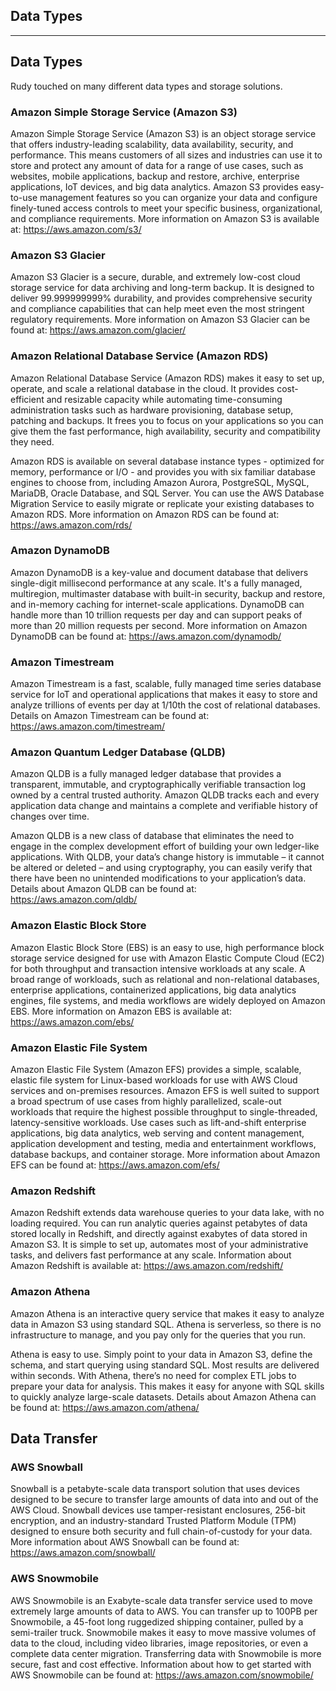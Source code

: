 ## Data Types

------

## Data Types

Rudy touched on many different data types and storage solutions.

### Amazon Simple Storage Service (Amazon S3)

Amazon Simple Storage Service (Amazon S3) is an object storage service that offers industry-leading scalability, data availability, security, and performance. This means customers of all sizes and industries can use it to store and protect any amount of data for a range of use cases, such as websites, mobile applications, backup and restore, archive, enterprise applications, IoT devices, and big data analytics. Amazon S3 provides easy-to-use management features so you can organize your data and configure finely-tuned access controls to meet your specific business, organizational, and compliance requirements.  More information on Amazon S3 is available at: https://aws.amazon.com/s3/

### Amazon S3 Glacier

Amazon S3 Glacier is a secure, durable, and extremely low-cost cloud storage service for data archiving and long-term backup. It is designed to deliver 99.999999999% durability, and provides comprehensive security and compliance capabilities that can help meet even the most stringent regulatory requirements. More information on Amazon S3 Glacier can be found at: https://aws.amazon.com/glacier/ 

### Amazon Relational Database Service (Amazon RDS)

Amazon Relational Database Service (Amazon RDS) makes it easy to set up, operate, and scale a relational database in the cloud. It provides cost-efficient and resizable capacity while automating time-consuming administration tasks such as hardware provisioning, database setup, patching and backups. It frees you to focus on your applications so you can give them the fast performance, high availability, security and compatibility they need.

Amazon RDS is available on several database instance types - optimized for memory, performance or I/O - and provides you with six familiar database engines to choose from, including Amazon Aurora, PostgreSQL, MySQL, MariaDB, Oracle Database, and SQL Server. You can use the AWS Database Migration Service to easily migrate or replicate your existing databases to Amazon RDS. More information on Amazon RDS can be found at: https://aws.amazon.com/rds/ 

### Amazon DynamoDB

Amazon DynamoDB is a key-value and document database that delivers single-digit millisecond performance at any scale. It's a fully managed, multiregion, multimaster database with built-in security, backup and restore, and in-memory caching for internet-scale applications. DynamoDB can handle more than 10 trillion requests per day and can support peaks of more than 20 million requests per second. More information on Amazon DynamoDB can be found at: https://aws.amazon.com/dynamodb/ 

### Amazon Timestream

Amazon Timestream is a fast, scalable, fully managed time series database service for IoT and operational applications that makes it easy to store and analyze trillions of events per day at 1/10th the cost of relational databases. Details on Amazon Timestream can be found at: https://aws.amazon.com/timestream/ 

### Amazon Quantum Ledger Database (QLDB)

Amazon QLDB is a fully managed ledger database that provides a transparent, immutable, and cryptographically verifiable transaction log ‎owned by a central trusted authority. Amazon QLDB tracks each and every application data change and maintains a complete and verifiable history of changes over time.

Amazon QLDB is a new class of database that eliminates the need to engage in the complex development effort of building your own ledger-like applications. With QLDB, your data’s change history is immutable – it cannot be altered or deleted – and using cryptography, you can easily verify that there have been no unintended modifications to your application’s data.  Details about Amazon QLDB can be found at: https://aws.amazon.com/qldb/

### Amazon Elastic Block Store

Amazon Elastic Block Store (EBS) is an easy to use, high performance block storage service designed for use with Amazon Elastic Compute Cloud (EC2) for both throughput and transaction intensive workloads at any scale. A broad range of workloads, such as relational and non-relational databases, enterprise applications, containerized applications, big data analytics engines, file systems, and media workflows are widely deployed on Amazon EBS. More information on Amazon EBS is available at: https://aws.amazon.com/ebs/

### Amazon Elastic File System

Amazon Elastic File System (Amazon EFS) provides a simple, scalable, elastic file system for Linux-based workloads for use with AWS Cloud services and on-premises resources. Amazon EFS is well suited to support a broad spectrum of use cases from highly parallelized, scale-out workloads that require the highest possible throughput to single-threaded, latency-sensitive workloads. Use cases such as lift-and-shift enterprise applications, big data analytics, web serving and content management, application development and testing, media and entertainment workflows, database backups, and container storage. More information about Amazon EFS can be found at: https://aws.amazon.com/efs/

### Amazon Redshift

Amazon Redshift extends data warehouse queries to your data lake, with no loading required. You can run analytic queries against petabytes of data stored locally in Redshift, and directly against exabytes of data stored in Amazon S3. It is simple to set up, automates most of your administrative tasks, and delivers fast performance at any scale. Information about Amazon Redshift is available at: https://aws.amazon.com/redshift/ 

### Amazon Athena

Amazon Athena is an interactive query service that makes it easy to analyze data in Amazon S3 using standard SQL. Athena is serverless, so there is no infrastructure to manage, and you pay only for the queries that you run.

Athena is easy to use. Simply point to your data in Amazon S3, define the schema, and start querying using standard SQL. Most results are delivered within seconds. With Athena, there’s no need for complex ETL jobs to prepare your data for analysis. This makes it easy for anyone with SQL skills to quickly analyze large-scale datasets. Details about Amazon Athena can be found at: https://aws.amazon.com/athena/ 

## Data Transfer

### AWS Snowball

Snowball is a petabyte-scale data transport solution that uses devices designed to be secure to transfer large amounts of data into and out of the AWS Cloud.  Snowball devices use tamper-resistant enclosures, 256-bit encryption, and an industry-standard Trusted Platform Module (TPM) designed to ensure both security and full chain-of-custody for your data. More information about AWS Snowball can be found at: https://aws.amazon.com/snowball/ 

### AWS Snowmobile

AWS Snowmobile is an Exabyte-scale data transfer service used to move extremely large amounts of data to AWS. You can transfer up to 100PB per Snowmobile, a 45-foot long ruggedized shipping container, pulled by a semi-trailer truck. Snowmobile makes it easy to move massive volumes of data to the cloud, including video libraries, image repositories, or even a complete data center migration. Transferring data with Snowmobile is more secure, fast and cost effective. Information about how to get started with AWS Snowmobile can be found at: https://aws.amazon.com/snowmobile/ 
